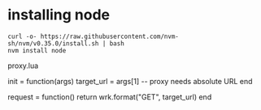 # installing node 

```
curl -o- https://raw.githubusercontent.com/nvm-sh/nvm/v0.35.0/install.sh | bash
nvm install node
```

proxy.lua

init = function(args)
    target_url = args[1] -- proxy needs absolute URL
end

request = function()
    return wrk.format("GET", target_url)
end
